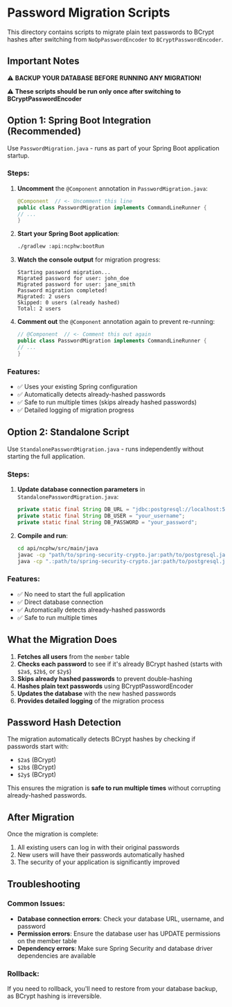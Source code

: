 # Password Migration Scripts

This directory contains scripts to migrate plain text passwords to BCrypt hashes after switching from `NoOpPasswordEncoder` to `BCryptPasswordEncoder`.

## Important Notes

⚠️ **BACKUP YOUR DATABASE BEFORE RUNNING ANY MIGRATION!**

⚠️ **These scripts should be run only once after switching to BCryptPasswordEncoder**

## Option 1: Spring Boot Integration (Recommended)

Use `PasswordMigration.java` - runs as part of your Spring Boot application startup.

### Steps:
1. **Uncomment** the `@Component` annotation in `PasswordMigration.java`:
   ```java
   @Component  // <- Uncomment this line
   public class PasswordMigration implements CommandLineRunner {
   // ...
   }
   ```

2. **Start your Spring Boot application**:
   ```bash
   ./gradlew :api:ncphw:bootRun
   ```

3. **Watch the console output** for migration progress:
   ```
   Starting password migration...
   Migrated password for user: john_doe
   Migrated password for user: jane_smith
   Password migration completed!
   Migrated: 2 users
   Skipped: 0 users (already hashed)
   Total: 2 users
   ```

4. **Comment out** the `@Component` annotation again to prevent re-running:
   ```java
   // @Component  // <- Comment this out again
   public class PasswordMigration implements CommandLineRunner {
   // ...
   }
   ```

### Features:
- ✅ Uses your existing Spring configuration
- ✅ Automatically detects already-hashed passwords
- ✅ Safe to run multiple times (skips already hashed passwords)
- ✅ Detailed logging of migration progress

## Option 2: Standalone Script

Use `StandalonePasswordMigration.java` - runs independently without starting the full application.

### Steps:
1. **Update database connection parameters** in `StandalonePasswordMigration.java`:
   ```java
   private static final String DB_URL = "jdbc:postgresql://localhost:5432/your_database";
   private static final String DB_USER = "your_username";
   private static final String DB_PASSWORD = "your_password";
   ```

2. **Compile and run**:
   ```bash
   cd api/ncphw/src/main/java
   javac -cp "path/to/spring-security-crypto.jar:path/to/postgresql.jar" com/keokim/ncphw/migration/StandalonePasswordMigration.java
   java -cp ".:path/to/spring-security-crypto.jar:path/to/postgresql.jar" com.keokim.ncphw.migration.StandalonePasswordMigration
   ```

### Features:
- ✅ No need to start the full application
- ✅ Direct database connection
- ✅ Automatically detects already-hashed passwords
- ✅ Safe to run multiple times

## What the Migration Does

1. **Fetches all users** from the `member` table
2. **Checks each password** to see if it's already BCrypt hashed (starts with `$2a$`, `$2b$`, or `$2y$`)
3. **Skips already hashed passwords** to prevent double-hashing
4. **Hashes plain text passwords** using BCryptPasswordEncoder
5. **Updates the database** with the new hashed passwords
6. **Provides detailed logging** of the migration process

## Password Hash Detection

The migration automatically detects BCrypt hashes by checking if passwords start with:
- `$2a$` (BCrypt)
- `$2b$` (BCrypt)
- `$2y$` (BCrypt)

This ensures the migration is **safe to run multiple times** without corrupting already-hashed passwords.

## After Migration

Once the migration is complete:
1. All existing users can log in with their original passwords
2. New users will have their passwords automatically hashed
3. The security of your application is significantly improved

## Troubleshooting

### Common Issues:
- **Database connection errors**: Check your database URL, username, and password
- **Permission errors**: Ensure the database user has UPDATE permissions on the member table
- **Dependency errors**: Make sure Spring Security and database driver dependencies are available

### Rollback:
If you need to rollback, you'll need to restore from your database backup, as BCrypt hashing is irreversible. 